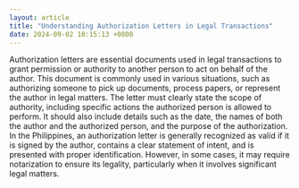 ```yaml
---
layout: article
title: "Understanding Authorization Letters in Legal Transactions"
date: 2024-09-02 10:15:13 +0800
---
```


<p>Authorization letters are essential documents used in legal transactions to grant permission or authority to another person to act on behalf of the author. This document is commonly used in various situations, such as authorizing someone to pick up documents, process papers, or represent the author in legal matters. The letter must clearly state the scope of authority, including specific actions the authorized person is allowed to perform. It should also include details such as the date, the names of both the author and the authorized person, and the purpose of the authorization. In the Philippines, an authorization letter is generally recognized as valid if it is signed by the author, contains a clear statement of intent, and is presented with proper identification. However, in some cases, it may require notarization to ensure its legality, particularly when it involves significant legal matters.</p>